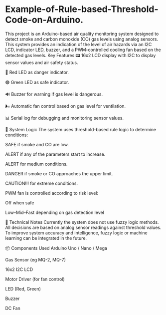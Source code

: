 # Example-of-Rule-based-Threshold-Code-on-Arduino.
This project is an Arduino-based air quality monitoring system designed to detect smoke and carbon monoxide (CO) gas levels using analog sensors. This system provides an indication of the level of air hazards via an I2C LCD, indicator LED, buzzer, and a PWM-controlled cooling fan based on the detected gas levels.
Key Features
📟 16x2 LCD display with I2C to display sensor values ​​and air safety status.

🔴 Red LED as danger indicator.

🟢 Green LED as safe indicator.

🔊 Buzzer for warning if gas level is dangerous.

🌬️ Automatic fan control based on gas level for ventilation.

📊 Serial log for debugging and monitoring sensor values.

🎯 System Logic
The system uses threshold-based rule logic to determine conditions:

SAFE if smoke and CO are low.

ALERT if any of the parameters start to increase.

ALERT for medium conditions.

DANGER if smoke or CO approaches the upper limit.

CAUTION!!! for extreme conditions.

PWM fan is controlled according to risk level:

Off when safe

Low–Mid–Fast depending on gas detection level

🧠 Technical Notes
Currently the system does not use fuzzy logic methods. All decisions are based on analog sensor readings against threshold values. To improve system accuracy and intelligence, fuzzy logic or machine learning can be integrated in the future.

📦 Components Used
Arduino Uno / Nano / Mega

Gas Sensor (eg MQ-2, MQ-7)

16x2 I2C LCD

Motor Driver (for fan control)

LED (Red, Green)

Buzzer

DC Fan
